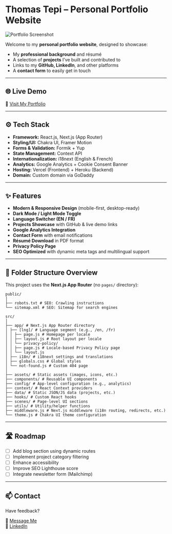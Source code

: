 # Thomas Tepi – Personal Portfolio Website

![Portfolio Screenshot](https://ik.imagekit.io/thormars/portfolio/portfolio.png)

Welcome to my **personal portfolio website**, designed to showcase:
- My **professional background** and résumé
- A selection of **projects** I’ve built and contributed to
- Links to my **GitHub, LinkedIn**, and other platforms
- A **contact form** to easily get in touch

---

## 🌐 Live Demo

🔗 [Visit My Portfolio](https://www.thomastepi.com)

---

## ⚙️ Tech Stack

- **Framework:** React.js, Next.js (App Router)
- **Styling/UI:** Chakra UI, Framer Motion
- **Forms & Validation:** Formik + Yup
- **State Management:** Context API
- **Internationalization:** i18next (English & French)
- **Analytics:** Google Analytics + Cookie Consent Banner
- **Hosting:** Vercel (Frontend) + Heroku (Backend)
- **Domain:** Custom domain via GoDaddy

---

## ✨ Features

- **Modern & Responsive Design** (mobile-first, desktop-ready)
- **Dark Mode / Light Mode Toggle**
- **Language Switcher (EN / FR)**
- **Projects Showcase** with GitHub & live demo links
- **Google Analytics Integration**
- **Contact Form** with email notifications
- **Résumé Download** in PDF format
- **Privacy Policy Page**
- **SEO Optimized** with dynamic meta tags and multilingual support

---

## 📁 Folder Structure Overview

This project uses the **Next.js App Router** (no `pages/` directory):
```
public/
│
├── robots.txt # SEO: Crawling instructions
└── sitemap.xml # SEO: Sitemap for search engines

src/
│
├── app/ # Next.js App Router directory
│ ├── [lng]/ # Language segment (e.g., /en, /fr)
│ │ ├── page.js # Homepage per locale
│ │ ├── layout.js # Root layout per locale
│ │ └── privacy-policy/
│ │ ├── page.js # Locale-based Privacy Policy page
│ │ └── layout.js
│ ├── i18n/ # i18next settings and translations
│ ├── globals.css # Global styles
│ └── not-found.js # Custom 404 page
│
├── assets/ # Static assets (images, icons, etc.)
├── components/ # Reusable UI components
├── config/ # App-level configuration (e.g., analytics)
├── context/ # React Context providers
├── data/ # Static JSON/JS data (projects, etc.)
├── hooks/ # Custom React hooks
├── scenes/ # Page-level UI sections
├── utils/ # Utility/helper functions
├── middleware.js # Next.js middleware (i18n routing, redirects, etc.)
└── theme.js # Chakra UI theme configuration
```

---

## 🛣️ Roadmap

- [ ] Add blog section using dynamic routes
- [ ] Implement project category filtering
- [ ] Enhance accessibility
- [ ] Improve SEO Lighthouse score
- [ ] Integrate newsletter form (Mailchimp)

---

## 📫 Contact

Have feedback?

📧 [Message Me](https://thomastepi.com/#contactme-section)  
💼 [LinkedIn](https://www.linkedin.com/in/thomastepi)
